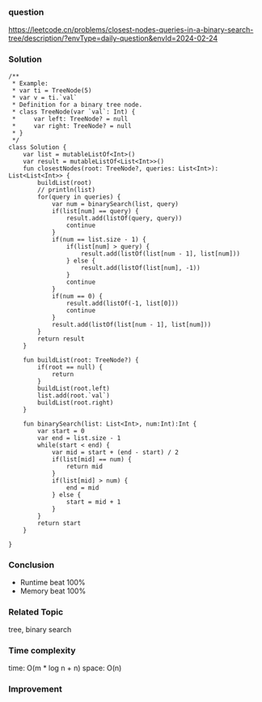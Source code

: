 ### question
https://leetcode.cn/problems/closest-nodes-queries-in-a-binary-search-tree/description/?envType=daily-question&envId=2024-02-24

### Solution
```
/**
 * Example:
 * var ti = TreeNode(5)
 * var v = ti.`val`
 * Definition for a binary tree node.
 * class TreeNode(var `val`: Int) {
 *     var left: TreeNode? = null
 *     var right: TreeNode? = null
 * }
 */
class Solution {
    var list = mutableListOf<Int>()
    var result = mutableListOf<List<Int>>()
    fun closestNodes(root: TreeNode?, queries: List<Int>): List<List<Int>> {
        buildList(root)
        // println(list)
        for(query in queries) {
            var num = binarySearch(list, query)
            if(list[num] == query) {
                result.add(listOf(query, query))
                continue
            }
            if(num == list.size - 1) {
                if(list[num] > query) {
                    result.add(listOf(list[num - 1], list[num]))
                } else {
                    result.add(listOf(list[num], -1))
                }  
                continue
            }
            if(num == 0) {
                result.add(listOf(-1, list[0]))
                continue
            }
            result.add(listOf(list[num - 1], list[num]))
        }
        return result
    }
    
    fun buildList(root: TreeNode?) {
        if(root == null) {
            return 
        }
        buildList(root.left)
        list.add(root.`val`)
        buildList(root.right)
    }

    fun binarySearch(list: List<Int>, num:Int):Int {
        var start = 0
        var end = list.size - 1
        while(start < end) {
            var mid = start + (end - start) / 2
            if(list[mid] == num) {
                return mid
            } 
            if(list[mid] > num) {
                end = mid 
            } else {
                start = mid + 1
            }
        }
        return start
    }

}
```
### Conclusion
- Runtime beat 100% 
- Memory beat 100%

### Related Topic
tree, binary search

### Time complexity
time: O(m * log n + n)
space: O(n)

### Improvement